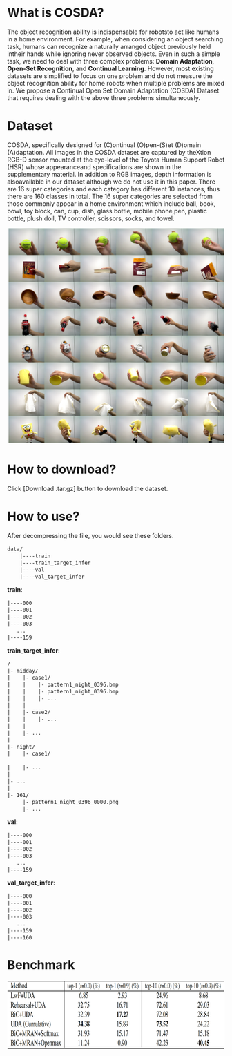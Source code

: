 # What is COSDA?

The object recognition ability is indispensable for robotsto act like humans in a home environment. For example, when considering an object searching task, humans can recognize a naturally arranged object previously held intheir hands while ignoring never observed objects. Even in such a simple task, we need to deal with three complex problems: **Domain Adaptation**, **Open-Set Recognition**, and **Continual Learning**. However, most existing datasets are simplified to focus on one problem and do not measure the object recognition ability for home robots when multiple problems are mixed in. We propose a Continual Open Set Domain Adaptation (COSDA) Dataset that requires dealing with the above three problems simultaneously.


# Dataset

COSDA, specifically designed for (C)ontinual (O)pen-(S)et (D)omain (A)daptation. All images in the COSDA dataset are captured by theXtion RGB-D sensor mounted at the eye-level of the Toyota Human Support Robot (HSR) whose appearanceand specifications are shown in the supplementary material. In addition to RGB images, depth information is alsoavailable in our dataset although we do not use it in this paper. There are 16 super categories and each category has different 10 instances, thus there are  160 classes in total. The 16 super categories are selected from those commonly appear in a home environment which include ball, book, bowl, toy block, can, cup, dish, glass bottle, mobile phone,pen, plastic bottle, plush doll, TV controller, scissors, socks, and towel.
<div style="text-align:center">
<img src="cosda/image/example.png" alt="" width="500" height="500"/>
</div>


# How to download?

Click [Download .tar.gz] button to download the dataset.


# How to use?
After decompressing the file, you would see these folders.
```
data/
    |----train
    |----train_target_infer
    |----val
    |----val_target_infer
```

**train**: 
```
|----000
|----001
|----002
|----003
   ...
|----159
```

**train_target_infer**:

```
/
|- midday/
|    |- case1/
|    |    |- pattern1_night_0396.bmp
|    |    |- pattern1_night_0396.bmp
|    |    |- ...
|    |
|    |- case2/
|    |    |- ...
|    | 
|    |- ...
|    
|- night/
|    |- case1/

|    |- ...
|
|- ...
|
|- 161/
     |- pattern1_night_0396_0000.png
     |- ...
```




**val**:
```
|----000
|----001
|----002
|----003
   ...
|----159
```


**val_target_infer**:
```
|----000
|----001
|----002
|----003
   ...
|----159
|----160
```


# Benchmark

<div style="text-align:center">
<img src="cosda/image/benchmark.png" alt="" width="1100" height="160"/>
</div>
